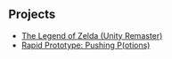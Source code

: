 ## Projects

- [The Legend of Zelda (Unity Remaster)](http://antmyers.github.io/WebBuild/index.html)
- [Rapid Prototype: Pushing P(otions)](http://antmyers.github.io/web_build_gold_2/index.html)
